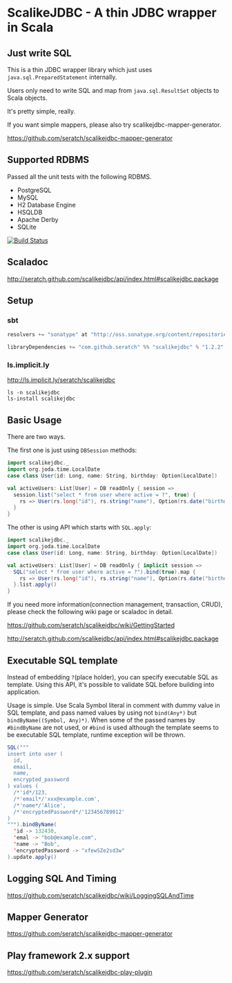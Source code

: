 # ScalikeJDBC - A thin JDBC wrapper in Scala


## Just write SQL

This is a thin JDBC wrapper library which just uses `java.sql.PreparedStatement` internally.

Users only need to write SQL and map from `java.sql.ResultSet` objects to Scala objects.

It's pretty simple, really.


If you want simple mappers, please also try scalikejdbc-mapper-generator.

https://github.com/seratch/scalikejdbc-mapper-generator


## Supported RDBMS

Passed all the unit tests with the following RDBMS.

- PostgreSQL
- MySQL 
- H2 Database Engine
- HSQLDB
- Apache Derby
- SQLite

[![Build Status](https://secure.travis-ci.org/seratch/scalikejdbc.png?branch=master)](http://travis-ci.org/seratch/scalikejdbc)


## Scaladoc

http://seratch.github.com/scalikejdbc/api/index.html#scalikejdbc.package


## Setup

### sbt

```scala
resolvers += "sonatype" at "http://oss.sonatype.org/content/repositories/releases"

libraryDependencies += "com.github.seratch" %% "scalikejdbc" % "1.2.2"
```

### ls.implicit.ly

http://ls.implicit.ly/seratch/scalikejdbc

```
ls -n scalikejdbc
ls-install scalikejdbc
```


## Basic Usage

There are two ways.

The first one is just using `DBSession` methods:

```scala
import scalikejdbc._
import org.joda.time.LocalDate
case class User(id: Long, name: String, birthday: Option[LocalDate])

val activeUsers: List[User] = DB readOnly { session =>
  session.list("select * from user where active = ?", true) { 
    rs => User(rs.long("id"), rs.string("name"), Option(rs.date("birthday")).map(_.toLocalDate))
  }
}
```

The other is using API which starts with `SQL.apply`: 

```scala
import scalikejdbc._
import org.joda.time.LocalDate
case class User(id: Long, name: String, birthday: Option[LocalDate])

val activeUsers: List[User] = DB readOnly { implicit session =>
  SQL("select * from user where active = ?").bind(true).map { 
    rs => User(rs.long("id"), rs.string("name"), Option(rs.date("birthday")).map(_.toLocalDate))
  }.list.apply()
}
```

If you need more information(connection management, transaction, CRUD), please check the following wiki page or scaladoc in detail.

https://github.com/seratch/scalikejdbc/wiki/GettingStarted

http://seratch.github.com/scalikejdbc/api/index.html#scalikejdbc.package


## Executable SQL template

Instead of embedding `?`(place holder), you can specify executable SQL as template. Using this API, it's possible to validate SQL before building into application. 

Usage is simple. Use Scala Symbol literal in comment with dummy value in SQL template, and pass named values by using not `bind(Any*)` but `bindByName((Symbol, Any)*)`. When some of the passed names by `#bindByName` are not used, or `#bind` is used although the template seems to be executable SQL template, runtime exception will be thrown.

```scala
SQL("""
insert into user (
  id,
  email,
  name,
  encrypted_password
) values (
  /*'id*/123,
  /*'email*/'xxx@example.com',
  /*'name*/'Alice',
  /*'encryptedPassword*/'123456789012'
)
""").bindByName(
  'id -> 132430,
  'emal -> "bob@example.com",
  'name -> "Bob",
  'encryptedPassword -> "xfewSZe2sd3w"
).update.apply()
```

## Logging SQL And Timing

https://github.com/seratch/scalikejdbc/wiki/LoggingSQLAndTime

## Mapper Generator 

https://github.com/seratch/scalikejdbc-mapper-generator


## Play framework 2.x support

https://github.com/seratch/scalikejdbc-play-plugin



